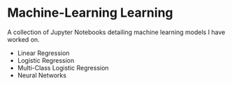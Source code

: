 # Machine-Learning Learning
A collection of Jupyter Notebooks detailing machine learning models I have worked on.

- Linear Regression
- Logistic Regression
- Multi-Class Logistic Regression
- Neural Networks
